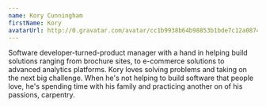 ```yaml
---
name: Kory Cunningham
firstName: Kory
avatarUrl: http://0.gravatar.com/avatar/cc1b9938b64b98853b1bde7c12a08745?s=96&d=mm&r=g
---
```


Software developer-turned-product manager with a hand in helping build solutions ranging from brochure sites, to e-commerce solutions to advanced analytics platforms. Kory loves solving problems and taking on the next big challenge. When he's not helping to build software that people love, he's spending time with his family and practicing another on of his passions, carpentry.

